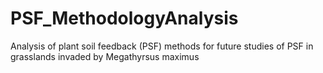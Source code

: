 # PSF_MethodologyAnalysis
Analysis of plant soil feedback (PSF) methods for future studies of PSF in grasslands invaded by Megathyrsus maximus
